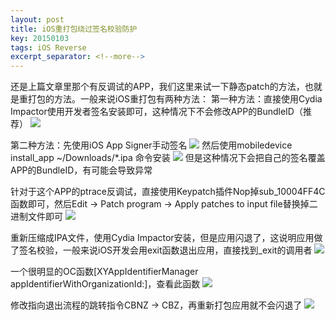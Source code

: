 ```yaml
---
layout: post
title: iOS重打包绕过签名校验防护
key: 20150103
tags: iOS Reverse
excerpt_separator: <!--more-->
---
```

还是上篇文章里那个有反调试的APP，我们这里来试一下静态patch的方法，也就是重打包的方法。一般来说iOS重打包有两种方法：
第一种方法：直接使用Cydia Impactor使用开发者签名安装即可，这种情况下不会修改APP的BundleID（推荐）
![](https://raw.githubusercontent.com/la0s/la0s.github.io/master/screenshots/20190321.1.png)

第二种方法：先使用iOS App Signer手动签名
![](https://raw.githubusercontent.com/la0s/la0s.github.io/master/screenshots/20190321.2.png)
然后使用mobiledevice install_app ~/Downloads/*.ipa 命令安装
![](https://raw.githubusercontent.com/la0s/la0s.github.io/master/screenshots/20190321.3.png)
但是这种情况下会把自己的签名覆盖APP的BundleID，有可能会导致异常

针对于这个APP的ptrace反调试，直接使用Keypatch插件Nop掉sub_10004FF4C函数即可，然后Edit -> Patch program -> Apply patches to input file替换掉二进制文件即可
![](https://raw.githubusercontent.com/la0s/la0s.github.io/master/screenshots/20190321.4.png)

重新压缩成IPA文件，使用Cydia Impactor安装，但是应用闪退了，这说明应用做了签名校验，一般来说iOS开发会用exit函数退出应用，直接找到_exit的调用者
![](https://raw.githubusercontent.com/la0s/la0s.github.io/master/screenshots/20190321.5.png)

一个很明显的OC函数[XYAppIdentifierManager appIdentifierWithOrganizationId:]，查看此函数
![](https://raw.githubusercontent.com/la0s/la0s.github.io/master/screenshots/20190321.6.png)

修改指向退出流程的跳转指令CBNZ -> CBZ，再重新打包应用就不会闪退了
![](https://raw.githubusercontent.com/la0s/la0s.github.io/master/screenshots/20190321.7.png)


